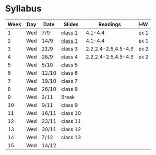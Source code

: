 # Syllabus

Week | Day | Date | Slides | Readings | HW
------------ | ------------- | ------------ | ------------- | ------------ | -------------
1 | Wed | 7/9 | [class 1](https://blackboard.aup.edu/webapps/blackboard/content/listContentEditable.jsp?content_id=_218951_1&course_id=_5785_1) | 4.1-4.4  | ex 1
2 | Wed | 14/9 | [class 1](https://blackboard.aup.edu/webapps/blackboard/content/listContentEditable.jsp?content_id=_218951_1&course_id=_5785_1) | 4.1-4.4  | ex 1
3 | Wed | 21/9 | class 3 | 2.2,2.4-2.5,4.5-4.6 | ex 2
4 | Wed | 28/9 | class 4 | 2.2,2.4-2.5,4.5-4.6 | ex 2
5 | Wed | 5/10 | class 5 | |
6 | Wed | 12/10 | class 6 | |
7 | Wed | 19/10 | class 7 | |
8 | Wed | 26/10 | class 8 | |
9 | Wed | 2/11 | Break
10 | Wed | 9/11 | class 9 | |
11 | Wed | 16/11 | class 10 | |
12 | Wed | 23/11 | class 11 | |
13 | Wed | 30/11 | class 12 | |
14 | Wed | 7/12 | class 13 | |
15 | Wed | 14/12 | | |
